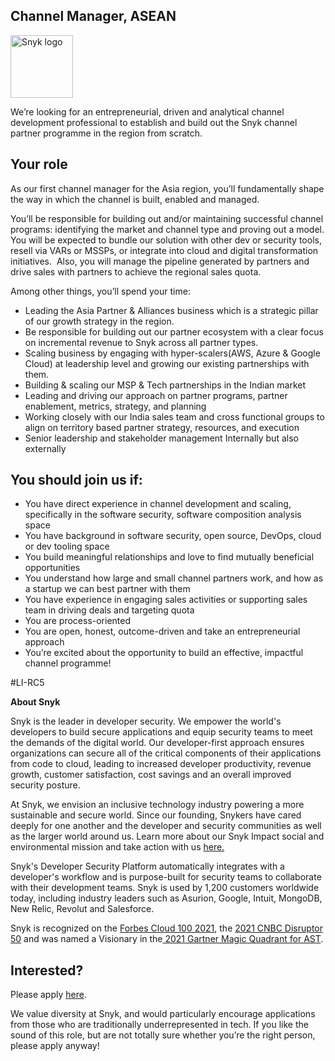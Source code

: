 Channel Manager, ASEAN
---

<img src="https://res.cloudinary.com/snyk/image/upload/v1537345894/press-kit/brand/logo-black.png" width="100" alt="Snyk logo" />

<p><span style="font-weight: 400;">We’re looking for an entrepreneurial, driven and analytical channel development professional to establish and build out the Snyk channel partner programme in the region from scratch.</span></p>
<h2><strong>Your role</strong></h2>
<p><span style="font-weight: 400;">As our first channel manager for the Asia region, you’ll fundamentally shape the way in which the channel is built, enabled and managed.</span></p>
<p><span style="font-weight: 400;">You’ll be responsible for building out and/or maintaining successful channel programs: identifying the market and channel type and proving out a model. You will be expected to bundle our solution with other dev or security tools, resell via VARs or MSSPs, or integrate into cloud and digital transformation initiatives.&nbsp; Also, you will manage the pipeline generated by partners and drive sales with partners to achieve the regional sales quota.</span></p>
<p><span style="font-weight: 400;">Among other things, you’ll spend your time:</span></p>
<ul>
<li style="font-weight: 400;"><span style="font-weight: 400;">Leading the Asia Partner &amp; Alliances business which is a strategic pillar of our growth strategy in the region.</span></li>
<li style="font-weight: 400;"><span style="font-weight: 400;">Be responsible for building out our partner ecosystem with a clear focus on incremental revenue to Snyk across all partner types.</span></li>
<li style="font-weight: 400;"><span style="font-weight: 400;">Scaling business by engaging with hyper-scalers(AWS, Azure &amp; Google Cloud) at leadership level and growing our existing partnerships with them.</span></li>
<li style="font-weight: 400;"><span style="font-weight: 400;">Building &amp; scaling our MSP &amp; Tech partnerships in the Indian market</span></li>
<li style="font-weight: 400;"><span style="font-weight: 400;">Leading and driving our approach on partner programs, partner enablement, metrics, strategy, and planning</span></li>
<li style="font-weight: 400;"><span style="font-weight: 400;">Working closely with our India sales team and cross functional groups to align on territory based partner strategy, resources, and execution</span></li>
<li style="font-weight: 400;"><span style="font-weight: 400;">Senior leadership and stakeholder management Internally but also externally</span></li>
</ul>
<h2><strong>You should join us if:</strong></h2>
<ul>
<li style="font-weight: 400;"><span style="font-weight: 400;">You have direct experience in channel development and scaling, specifically in the software security, software composition analysis space</span></li>
<li style="font-weight: 400;"><span style="font-weight: 400;">You have background in software security, open source, DevOps, cloud or dev tooling space</span></li>
<li style="font-weight: 400;"><span style="font-weight: 400;">You build meaningful relationships and love to find mutually beneficial opportunities</span></li>
<li style="font-weight: 400;"><span style="font-weight: 400;">You understand how large and small channel partners work, and how as a startup we can best partner with them</span></li>
<li style="font-weight: 400;"><span style="font-weight: 400;">You have experience in engaging sales activities or supporting sales team in driving deals and targeting quota</span></li>
<li style="font-weight: 400;"><span style="font-weight: 400;">You are process-oriented&nbsp;</span></li>
<li style="font-weight: 400;"><span style="font-weight: 400;">You are open, honest, outcome-driven and take an entrepreneurial approach</span></li>
<li style="font-weight: 400;"><span style="font-weight: 400;">You’re excited about the opportunity to build an effective, impactful channel programme!</span></li>
</ul>
<p>#LI-RC5</p><div class="content-conclusion"><p><strong>About Snyk</strong></p>
<p><span style="font-weight: 400;">Snyk is the leader in developer security. We empower the world's developers to build secure applications and equip security teams to meet the demands of the digital world. Our developer-first approach ensures organizations can secure all of the critical components of their applications from code to cloud, leading to increased developer productivity, revenue growth, customer satisfaction, cost savings and an overall improved security posture.&nbsp;</span></p>
<p><span style="font-weight: 400;">At Snyk, we envision an inclusive technology industry powering a more sustainable and secure world.</span> <span style="font-weight: 400;">Since our founding, Snykers have cared deeply for one another and the developer and security communities as well as the larger world around us. Learn more about our Snyk Impact social and environmental mission and take action with us </span><a href="https://snyk.io/about/snyk-impact/"><span style="font-weight: 400;">here.</span></a></p>
<p><span style="font-weight: 400;">Snyk's Developer Security Platform automatically integrates with a developer's workflow and is purpose-built for security teams to collaborate with their development teams. Snyk is used by 1,200 customers worldwide today, including industry leaders such as Asurion, Google, Intuit, MongoDB, New Relic, Revolut and Salesforce.</span></p>
<p><span style="font-weight: 400;">Snyk is recognized on the </span><a href="https://www.forbes.com/cloud100/#6f24b5ba5f94"><span style="font-weight: 400;">Forbes Cloud 100 2021</span></a><span style="font-weight: 400;">, the </span><a href="https://www.cnbc.com/2021/05/25/these-are-the-2021-cnbc-disruptor-50-companies.html"><span style="font-weight: 400;">2021 CNBC Disruptor 50</span></a><span style="font-weight: 400;"> and was named a Visionary in the</span><a href="https://snyk.io/blog/snyk-visionary-2021-gartner-magic-quadrant-for-ast/"><span style="font-weight: 400;"> 2021 Gartner Magic Quadrant for AST</span></a><span style="font-weight: 400;">.</span></p></div>

Interested?
---

Please apply [here](https://boards.greenhouse.io/snyk/jobs/5827501002#app).

We value diversity at Snyk, and would particularly encourage applications from those who are traditionally underrepresented in tech.
If you like the sound of this role, but are not totally sure whether you’re the right person, please apply anyway!
